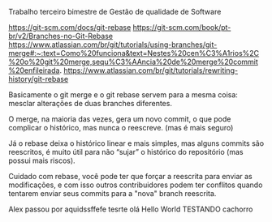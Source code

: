 Trabalho terceiro bimestre de Gestão de qualidade de Software

https://git-scm.com/docs/git-rebase
https://git-scm.com/book/pt-br/v2/Branches-no-Git-Rebase
https://www.atlassian.com/br/git/tutorials/using-branches/git-merge#:~:text=Como%20funciona&text=Nestes%20cen%C3%A1rios%2C%20o%20git%20merge,sequ%C3%AAncia%20de%20merge%20commit%20enfileirada.
https://www.atlassian.com/br/git/tutorials/rewriting-history/git-rebase

Basicamente o git merge e o git rebase servem para a mesma coisa: mesclar alterações de duas branches diferentes.

O merge, na maioria das vezes, gera um novo commit, o que pode complicar o histórico, mas nunca o reescreve. (mas é mais seguro)

Já o rebase deixa o histórico linear e mais simples, mas alguns commits são reescritos, é muito útil para não “sujar” o histórico do repositório (mas possui mais riscos).

Cuidado com rebase, você pode ter que forçar a reescrita para enviar as modificações, e com isso outros contribuidores podem ter conflitos quando tentarem enviar seus commits para a "nova" branch reescrita.

Alex passou por aquidssffefe
tesrte
olá
Hello World
TESTANDO
cachorro